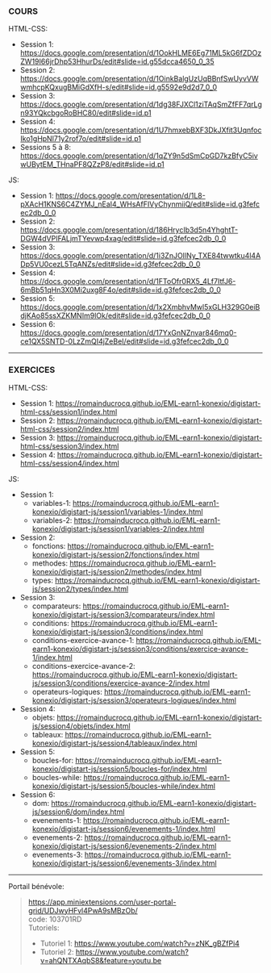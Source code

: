 ### COURS

HTML-CSS: 
- Session 1: https://docs.google.com/presentation/d/1OokHLME6Eg71ML5kG6fZDOzZW19I66jrDhp53HhurDs/edit#slide=id.g55dcca4650_0_35
- Session 2: https://docs.google.com/presentation/d/1OinkBalgUzUqBBnfSwUyvVWwmhcpKQxugBMiGdXfH-s/edit#slide=id.g5592e9d2d7_0_0
- Session 3: https://docs.google.com/presentation/d/1dg38FJXCl1ziTAqSmZfFF7qrLgn93YQkcbgoRoBHC80/edit#slide=id.p1
- Session 4: https://docs.google.com/presentation/d/1U7hmxebBXF3DkJXfit3UqnfocIko1gHpNl71y2rof7o/edit#slide=id.p1
- Sessions 5 à 8: https://docs.google.com/presentation/d/1qZY9n5dSmCpGD7kzBfyC5ivwUBytEM_THnaPF8QZzP8/edit#slide=id.p1

JS:
- Session 1: https://docs.google.com/presentation/d/1L8-pXAcH1KNS6C4ZYMJ_nEaI4_WHsAfFIVyChynmiiQ/edit#slide=id.g3fefcec2db_0_0
- Session 2: https://docs.google.com/presentation/d/186HrycIb3d5n4YhghtT-DGW4dVPIFALjmTYevwp4xag/edit#slide=id.g3fefcec2db_0_0
- Session 3: https://docs.google.com/presentation/d/1i3ZnJOIlNy_TXE84twwtku4l4ADp5VU0cezL5TqANZs/edit#slide=id.g3fefcec2db_0_0
- Session 4: https://docs.google.com/presentation/d/1FToOfr0RX5_4Lf7ItfJ6-6mBb51qHn3X0Mi2uxg8F4o/edit#slide=id.g3fefcec2db_0_0
- Session 5: https://docs.google.com/presentation/d/1x2XmbhvMwl5xGLH329G0eiBdjKAo85ssXZKMNIm9lOk/edit#slide=id.g3fefcec2db_0_0
- Session 6: https://docs.google.com/presentation/d/17YxGnNZnvar846mq0-ce1QX5SNTD-0LzZmQI4jZeBeI/edit#slide=id.g3fefcec2db_0_0

****

### EXERCICES

HTML-CSS: 
- Session 1: https://romainducrocq.github.io/EML-earn1-konexio/digistart-html-css/session1/index.html
- Session 2: https://romainducrocq.github.io/EML-earn1-konexio/digistart-html-css/session2/index.html
- Session 3: https://romainducrocq.github.io/EML-earn1-konexio/digistart-html-css/session3/index.html
- Session 4: https://romainducrocq.github.io/EML-earn1-konexio/digistart-html-css/session4/index.html

JS:
- Session 1:
  - variables-1: https://romainducrocq.github.io/EML-earn1-konexio/digistart-js/session1/variables-1/index.html
  - variables-2: https://romainducrocq.github.io/EML-earn1-konexio/digistart-js/session1/variables-2/index.html
- Session 2:
  - fonctions: https://romainducrocq.github.io/EML-earn1-konexio/digistart-js/session2/fonctions/index.html
  - methodes: https://romainducrocq.github.io/EML-earn1-konexio/digistart-js/session2/methodes/index.html
  - types: https://romainducrocq.github.io/EML-earn1-konexio/digistart-js/session2/types/index.html
- Session 3:
  - comparateurs: https://romainducrocq.github.io/EML-earn1-konexio/digistart-js/session3/comparateurs/index.html
  - conditions: https://romainducrocq.github.io/EML-earn1-konexio/digistart-js/session3/conditions/index.html
  - conditions-exercice-avance-1: https://romainducrocq.github.io/EML-earn1-konexio/digistart-js/session3/conditions/exercice-avance-1/index.html
  - conditions-exercice-avance-2: https://romainducrocq.github.io/EML-earn1-konexio/digistart-js/session3/conditions/exercice-avance-2/index.html
  - operateurs-logiques: https://romainducrocq.github.io/EML-earn1-konexio/digistart-js/session3/operateurs-logiques/index.html
- Session 4:
  - objets: https://romainducrocq.github.io/EML-earn1-konexio/digistart-js/session4/objets/index.html
  - tableaux: https://romainducrocq.github.io/EML-earn1-konexio/digistart-js/session4/tableaux/index.html 
- Session 5:
  - boucles-for: https://romainducrocq.github.io/EML-earn1-konexio/digistart-js/session5/boucles-for/index.html
  - boucles-while: https://romainducrocq.github.io/EML-earn1-konexio/digistart-js/session5/boucles-while/index.html
- Session 6:
  - dom: https://romainducrocq.github.io/EML-earn1-konexio/digistart-js/session6/dom/index.html
  - evenements-1: https://romainducrocq.github.io/EML-earn1-konexio/digistart-js/session6/evenements-1/index.html
  - evenements-2: https://romainducrocq.github.io/EML-earn1-konexio/digistart-js/session6/evenements-2/index.html
  - evenements-3: https://romainducrocq.github.io/EML-earn1-konexio/digistart-js/session6/evenements-3/index.html
****
Portail bénévole: 
> https://app.miniextensions.com/user-portal-grid/UDJwyHFvl4PwA9sMBzOb/  
> code: 103701RD  
> Tutoriels:
> - Tutoriel 1: https://www.youtube.com/watch?v=zNK_gBZfPi4
> - Tutoriel 2: https://www.youtube.com/watch?v=ahQNTXAqbS8&feature=youtu.be
